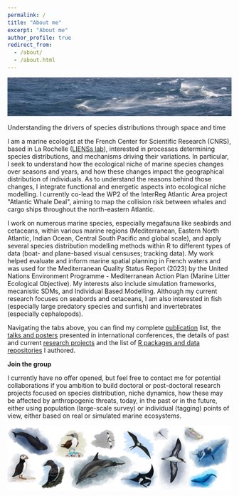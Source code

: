 ```yaml
---
permalink: /
title: "About me"
excerpt: "About me"
author_profile: true
redirect_from: 
  - /about/
  - /about.html
---
```


![Ortegal](/images/waves1.JPG)

Understanding the drivers of species distributions through space and time

I am a marine ecologist at the French Center for Scientific Research (CNRS), based in La Rochelle ([LIENSs lab](https://lienss.univ-larochelle.fr/)), interested in processes determining species distributions, and mechanisms driving their variations. In particular, I seek to understand how the ecological niche of marine species changes over seasons and years, and how these changes impact the geographical distribution of individuals. As to understand the reasons behind those changes, I integrate functional and energetic aspects into ecological niche modelling. I currently co-lead the WP2 of the InterReg Atlantic Area project "Atlantic Whale Deal", aiming to map the collision risk between whales and cargo ships throughout the north-eastern Atlantic. 

I work on numerous marine species, especially megafauna like seabirds and cetaceans, within various marine regions (Mediterranean, Eastern North Atlantic, Indian Ocean, Central South Pacific and global scale), and apply several species distribution modelling methods within R to different types of data (boat- and plane-based visual censuses; tracking data). My work helped evaluate and inform marine spatial planning in French waters and was used for the Mediterranean Quality Status Report (2023) by the United Nations Environment Programme - Mediterranean Action Plan (Marine Litter Ecological Objective). My interests also include simulation frameworks, mecanistic SDMs, and Individual Based Modelling. Although my current research focuses on seabords and cetaceans, I am also interested in fish (especially large predatory species and sunfish) and invertebrates (especially cephalopods). 

Navigating the tabs above, you can find my complete [publication](publications.md) list, the [talks and posters](conferences.md) presented in international conferences, the details of past and current [research projects](research.html) and the list of [R packages and data repositories](codes.md) I authored.

**Join the group**

I currently have no offer opened, but feel free to contact me for potential collaborations if you ambition to build doctoral or post-doctoral research projects focused on species distribution, niche dynamics, how these may be affected by anthropogenic threats, today, in the past or in the future, either using population (large-scale survey) or individual (tagging) points of view, either based on real or simulated marine ecosystems.

![Species](/images/bandeau_sp.png)
